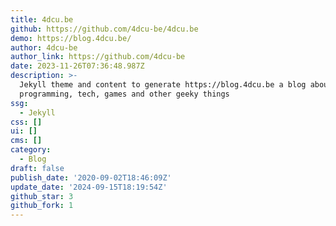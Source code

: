 ```yaml
---
title: 4dcu.be
github: https://github.com/4dcu-be/4dcu.be
demo: https://blog.4dcu.be/
author: 4dcu-be
author_link: https://github.com/4dcu-be
date: 2023-11-26T07:36:48.987Z
description: >-
  Jekyll theme and content to generate https://blog.4dcu.be a blog about
  programming, tech, games and other geeky things
ssg:
  - Jekyll
css: []
ui: []
cms: []
category:
  - Blog
draft: false
publish_date: '2020-09-02T18:46:09Z'
update_date: '2024-09-15T18:19:54Z'
github_star: 3
github_fork: 1
---
```

